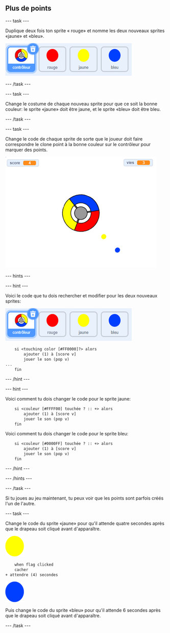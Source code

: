 ## Plus de points

--- task ---

Duplique deux fois ton sprite « rouge» et nomme les deux nouveaux sprites «jaune» et «bleu».

![capture d’écran](images/dots-more-dots.png)

--- /task ---

--- task ---

Change le costume de chaque nouveau sprite pour que ce soit la bonne couleur: le sprite «jaune» doit être jaune, et le sprite «bleu» doit être bleu.

--- /task ---

--- task ---

Change le code de chaque sprite de sorte que le joueur doit faire correspondre le clone point à la bonne couleur sur le contrôleur pour marquer des points.

![capture d'écran](images/dots-all-test.png)

--- hints ---


--- hint ---

Voici le code que tu dois rechercher et modifier pour les deux nouveaux sprites:

![capture d'écran](images/dots-more-dots.png)

```blocks3
    si <touching color [#FF0000]?> alors
        ajouter (1) à [score v]
        jouer le son (pop v)
...
    fin
```

--- /hint ---

--- hint ---

Voici comment tu dois changer le code pour le sprite jaune:

```blocks3
    si <couleur [#FFFF00] touchée ? :: +> alors
        ajouter (1) à [score v]
        jouer le son (pop v)
    fin
```

Voici comment tu dois changer le code pour le sprite bleu:

```blocks3
    si <couleur [#0000FF] touchée ? :: +> alors
        ajouter (1) à [score v]
        jouer le son (pop v)
    fin
```

--- /hint ---

--- /hints ---

--- /task ---

Si tu joues au jeu maintenant, tu peux voir que les points sont parfois créés l'un de l'autre.

--- task ---

Change le code du sprite «jaune» pour qu'il attende quatre secondes après que le drapeau soit cliqué avant d'apparaître.

![Point jaune](images/yellow-sprite.png)

```blocks3
    when flag clicked
    cacher
+ attendre (4) secondes
```

![Point bleu](images/blue-sprite.png)

Puis change le code du sprite «bleu» pour qu'il attende 6 secondes après que le drapeau soit cliqué avant d'apparaître.

--- /task ---